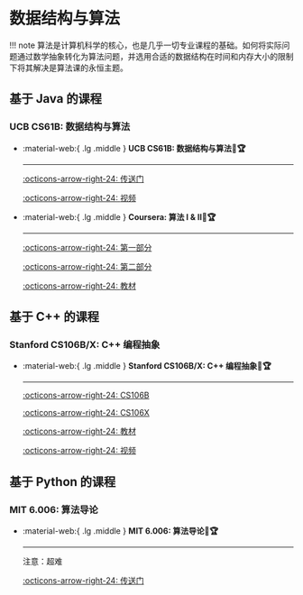 # 数据结构与算法

!!! note
    算法是计算机科学的核心，也是几乎一切专业课程的基础。如何将实际问题通过数学抽象转化为算法问题，并选用合适的数据结构在时间和内存大小的限制下将其解决是算法课的永恒主题。

## 基于 Java 的课程

### UCB CS61B: 数据结构与算法

<div class="grid cards" markdown>

-  :material-web:{ .lg .middle } __UCB CS61B: 数据结构与算法🎯🏆__

    ---

    [:octicons-arrow-right-24: <a href="https://sp18.datastructur.es/" target="_blank"> 传送门 </a>](#)

    [:octicons-arrow-right-24: <a href="https://sp18.datastructur.es/" target="_blank"> 视频 </a>](#)

-  :material-web:{ .lg .middle } __Coursera: 算法 I & II🎯🏆__

    ---

    [:octicons-arrow-right-24: <a href="https://www.coursera.org/learn/algorithms-part1" target="_blank"> 第一部分 </a>](#)

    [:octicons-arrow-right-24: <a href="https://www.coursera.org/learn/algorithms-part2" target="_blank"> 第二部分 </a>](#)

    [:octicons-arrow-right-24: <a href="https://algs4.cs.princeton.edu/home/" target="_blank"> 教材 </a>](#)

</div>

## 基于 C++ 的课程

### Stanford CS106B/X: C++ 编程抽象

<div class="grid cards" markdown>

-  :material-web:{ .lg .middle } __Stanford CS106B/X: C++ 编程抽象🎯🏆__

    ---

    [:octicons-arrow-right-24: <a href="https://web.stanford.edu/class/cs106b/" target="_blank"> CS106B </a>](#)

    [:octicons-arrow-right-24: <a href="https://web.stanford.edu/class/cs106x/" target="_blank"> CS106X </a>](#)

    [:octicons-arrow-right-24: <a href="https://web.stanford.edu/class/cs106x/res/reader/CS106BX-Reader.pdf" target="_blank"> 教材 </a>](#)

    [:octicons-arrow-right-24: <a href="https://www.bilibili.com/video/BV1G7411k7jG" target="_blank"> 视频 </a>](#)

</div>

## 基于 Python 的课程

### MIT 6.006: 算法导论

<div class="grid cards" markdown>

-  :material-web:{ .lg .middle } __MIT 6.006: 算法导论🎯🏆__

    ---

    注意：超难

    [:octicons-arrow-right-24: <a href="https://ocw.mit.edu/courses/6-006-introduction-to-algorithms-fall-2011/" target="_blank"> 传送门 </a>](#)

</div>